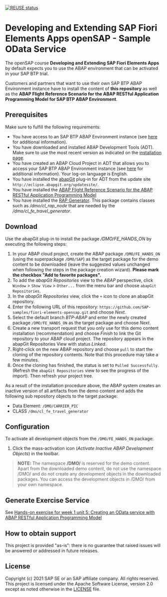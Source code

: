 [![REUSE status](https://api.reuse.software/badge/github.com/SAP-samples/fiori-elements-opensap)](https://api.reuse.software/info/github.com/SAP-samples/fiori-elements-opensap)

# Developing and Extending SAP Fiori Elements Apps openSAP - Sample OData Service

The openSAP course **Developing and Extending SAP Fiori Elements Apps** by default expects you to use the ABAP environment that can be activated in your SAP BTP trial.  

Customers and partners that want to use their own SAP BTP ABAP Environment instance have to install the content of **this repository** as well as the 
**ABAP Flight Reference Scenario for the ABAP RESTful Application Programming Model for SAP BTP ABAP Environment**.

## Prerequisites
Make sure to fulfill the following requirements:
* You have access to an SAP BTP ABAP Environment instance (see [here](https://blogs.sap.com/2018/09/04/sap-cloud-platform-abap-environment) for additional information).
* You have downloaded and installed ABAP Development Tools (ADT). Make sure to use the most recent version as indicated on the [installation page](https://tools.hana.ondemand.com/#abap). 
* You have created an ABAP Cloud Project in ADT that allows you to access your SAP BTP ABAP Environment instance (see [here](https://help.sap.com/viewer/5371047f1273405bb46725a417f95433/Cloud/en-US/99cc54393e4c4e77a5b7f05567d4d14c.html) for additional information). Your log-on language is English.
* You have installed the [abapGit](https://github.com/abapGit/eclipse.abapgit.org) plug-in for ADT from the update site `http://eclipse.abapgit.org/updatesite/`.
* You have installed the [ABAP Flight Reference Scenario for the ABAP RESTful Application Programming Model](https://github.com/SAP-samples/abap-platform-refscen-flight/blob/BTP-ABAP/README.md)
* You have installed the [RAP Generator](https://github.com/SAP-samples/cloud-abap-rap). This package contains classes such as */dmo/cl_rap_node* that are needed by the */dmo/cl_fe_travel_generator*.     

## Download
Use the abapGit plug-in to install the package <em>/DMO/FE_HANDS_ON</em> by executing the following steps:
1. In your ABAP cloud project, create the ABAP package `/DMO/FE_HANDS_ON` (using the superpackage `/DMO/SAP`) as the target package for the demo content to be downloaded (leave the suggested values unchanged when following the steps in the package creation wizard). **Please mark the checkbox "Add to favorite packages".**
2. To add the <em>abapGit Repositories</em> view to the <em>ABAP</em> perspective, click `Window` > `Show View` > `Other...` from the menu bar and choose `abapGit Repositories`.
3. In the <em>abapGit Repositories</em> view, click the `+` icon to clone an abapGit repository.
4. Enter the following URL of this repository: `https://github.com/SAP-samples/fiori-elements-opensap.git` and choose <em>Next</em>.
5. Select the default branch <em>BTP-ABAP</em> and enter the newly created package `/DMO/FE_HANDS_ON` as the target package and choose <em>Next</em>.
6. Create a new transport request that you only use for this demo content installation (recommendation) and choose <em>Finish</em> to link the Git repository to your ABAP cloud project. The repository appears in the abapGit Repositories View with status <em>Linked</em>.
7. Right-click on the new ABAP repository and choose `pull` to start the cloning of the repository contents. Note that this procedure may take a few minutes. 
8. Once the cloning has finished, the status is set to `Pulled Successfully`. (Refresh the `abapGit Repositories` view to see the progress of the import). Then refresh your project tree. 

As a result of the installation procedure above, the ABAP system creates an inactive version of all artifacts from the demo content and adds the following sub repository objects to the target package: 
* Data Element: `/DMO/CARRIER_PIC`
* CLASS `/dmo/cl_fe_travel_generator` 

## Configuration

To activate all development objects from the `/DMO/FE_HANDS_ON` package: 
1. Click the mass-activation icon (<em>Activate Inactive ABAP Development Objects</em>) in the toolbar.  

> **NOTE:** 
> The namespace **/DMO/** is reserved for the demo content. Apart from the downloaded demo content, do not use the namespace /DMO/ and do not create any development objects in the downloaded packages. You can access the development objects in /DMO/ from your own namespace.

## Generate Exercise Service
See [Hands-on exercise for week 1 unit 5: Creating an OData service with ABAP RESTful Application Programming Model](week1/unit5.md)

## How to obtain support
This project is provided "as-is": there is no guarantee that raised issues will be answered or addressed in future releases.

## License
Copyright (c) 2021 SAP SE or an SAP affiliate company. All rights reserved. This project is licensed under the Apache Software License, version 2.0 except as noted otherwise in the [LICENSE](LICENSES/Apache-2.0.txt) file.



